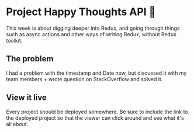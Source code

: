 # Project Happy Thoughts API 💖

This week is about digging deeper into Redux, and going through things such as async actions and other ways of writing Redux, without Redux toolkit.

## The problem

I had a problem with the timestamp and Date now, but discussed it with my team members + wrote question on StackOverflow and solved it.

## View it live

Every project should be deployed somewhere. Be sure to include the link to the deployed project so that the viewer can click around and see what it's all about.
